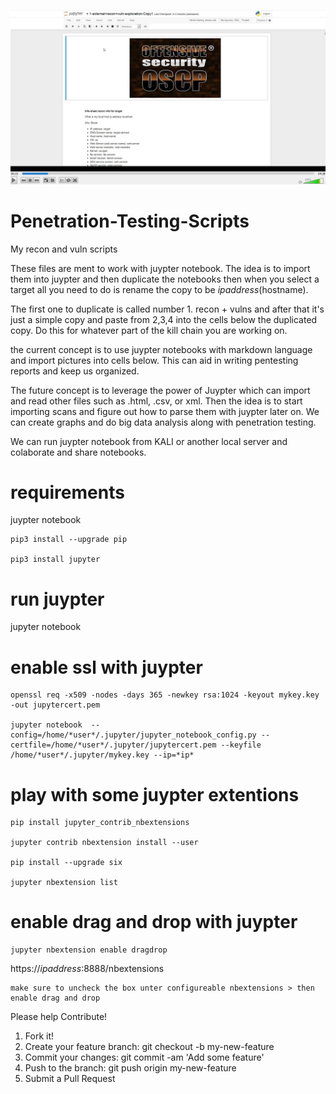 [![Everything Is AWESOME](https://github.com/jinverar/Penetration-Testing-Scripts/blob/master/playable-snip.JPG)](https://youtu.be/G9JcTkrvYuc "Everything Is AWESOME")

# Penetration-Testing-Scripts
My recon and vuln scripts

These files are ment to work with juypter notebook. The idea is to import them into juypter and then duplicate the notebooks then when you select a target all you need to do is rename the copy to be *ipaddress*(hostname). 

The first one to duplicate is called number 1. recon + vulns and after that it's just a simple copy and paste from 2,3,4 into the cells below the duplicated copy. Do this for whatever part of the kill chain you are working on. 

the current concept is to use juypter notebooks with markdown language and import pictures into cells below. This can aid in writing pentesting reports and keep us organized. 

The future concept is to leverage the power of Juypter which can import and read other files such as .html, .csv, or xml. Then the idea is to start importing scans and figure out how to parse them with juypter later on. We can create graphs and do big data analysis along with penetration testing.  

We can run juypter notebook from KALI or another local server and colaborate and share notebooks. 

# requirements

juypter notebook
```
pip3 install --upgrade pip

pip3 install jupyter
```

# run juypter

jupyter notebook

# enable ssl with juypter
```
openssl req -x509 -nodes -days 365 -newkey rsa:1024 -keyout mykey.key -out jupytercert.pem

jupyter notebook  --config=/home/*user*/.jupyter/jupyter_notebook_config.py --certfile=/home/*user*/.jupyter/jupytercert.pem --keyfile /home/*user*/.jupyter/mykey.key --ip=*ip*
```
# play with some juypter extentions
```
pip install jupyter_contrib_nbextensions

jupyter contrib nbextension install --user

pip install --upgrade six

jupyter nbextension list
```
# enable drag and drop with juypter
```
jupyter nbextension enable dragdrop
```
https://*ipaddress*:8888/nbextensions
```
make sure to uncheck the box unter configureable nbextensions > then enable drag and drop
```

Please help Contribute!

1. Fork it!
2. Create your feature branch: git checkout -b my-new-feature
3. Commit your changes: git commit -am 'Add some feature'
4. Push to the branch: git push origin my-new-feature
5. Submit a Pull Request
